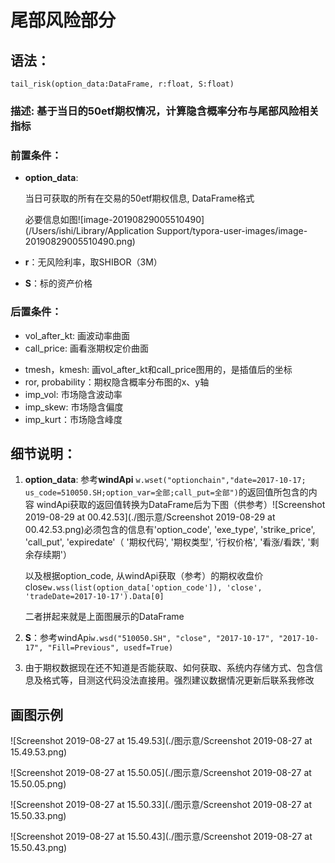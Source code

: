 # 尾部风险部分

## 语法：

`tail_risk(option_data:DataFrame, r:float, S:float)`

### 描述: 基于当日的50etf期权情况，计算隐含概率分布与尾部风险相关指标

### 前置条件：

* **option_data**: 

  当日可获取的所有在交易的50etf期权信息, DataFrame格式

  必要信息如图![image-20190829005510490](/Users/ishi/Library/Application Support/typora-user-images/image-20190829005510490.png)

* **r**：无风险利率，取SHIBOR（3M）
* **S**：标的资产价格

### 后置条件：

- vol_after_kt: 画波动率曲面
- call_price: 画看涨期权定价曲面

* tmesh，kmesh: 画vol_after_kt和call_price图用的，是插值后的坐标
* ror, probability：期权隐含概率分布图的x、y轴
* imp_vol: 市场隐含波动率
* imp_skew: 市场隐含偏度
* imp_kurt：市场隐含峰度



## 细节说明：

1. **option_data**: 参考**windApi** `w.wset("optionchain","date=2017-10-17; us_code=510050.SH;option_var=全部;call_put=全部")`的返回值所包含的内容
   windApi获取的返回值转换为DataFrame后为下图（供参考）![Screenshot 2019-08-29 at 00.42.53](./图示意/Screenshot 2019-08-29 at 00.42.53.png)必须包含的信息有'option_code', 'exe_type', 'strike_price', 'call_put', 'expiredate'（ '期权代码', '期权类型', '行权价格', '看涨/看跌', '剩余存续期'）

   以及根据option_code, 从windApi获取（参考）的期权收盘价close`w.wss(list(option_data['option_code']), 'close', 'tradeDate=2017-10-17').Data[0]`

   二者拼起来就是上面图展示的DataFrame

2. **S**：参考windApi`w.wsd("510050.SH", "close", "2017-10-17", "2017-10-17", "Fill=Previous", usedf=True)`

3. 由于期权数据现在还不知道是否能获取、如何获取、系统内存储方式、包含信息及格式等，目测这代码没法直接用。强烈建议数据情况更新后联系我修改

   

## 画图示例
![Screenshot 2019-08-27 at 15.49.53](./图示意/Screenshot 2019-08-27 at 15.49.53.png)

![Screenshot 2019-08-27 at 15.50.05](./图示意/Screenshot 2019-08-27 at 15.50.05.png)

![Screenshot 2019-08-27 at 15.50.33](./图示意/Screenshot 2019-08-27 at 15.50.33.png)

![Screenshot 2019-08-27 at 15.50.43](./图示意/Screenshot 2019-08-27 at 15.50.43.png)